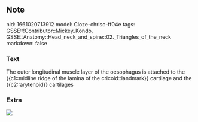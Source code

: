 ## Note
nid: 1661020713912
model: Cloze-chrisc-ff04e
tags: GSSE::!Contributor::Mickey_Kondo, GSSE::Anatomy::Head_neck_and_spine::02._Triangles_of_the_neck
markdown: false

### Text
The outer longitudinal muscle layer of the oesophagus is attached to the {{c1::midline ridge of the lamina of the cricoid::landmark}} cartilage and the {{c2::arytenoid}} cartilages

### Extra
<img src= 
"Anatomy-of-esophagus-longitudinal-muscle-LES-lower-esophageal-sphincter-Re-drawn-from.png">
